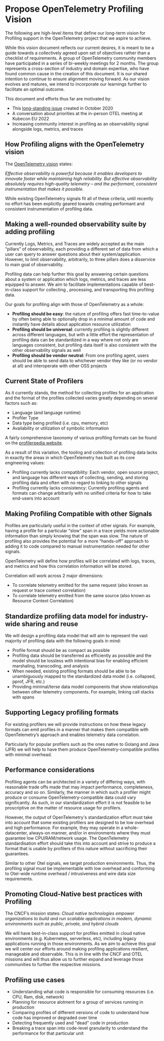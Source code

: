 # Propose OpenTelemetry Profiling Vision

The following are high-level items that define our long-term vision for Profiling support in the OpenTelemetry project that we aspire to achieve.

While this vision document reflects our current desires, it is meant to be a guide towards a collectively agreed upon set of objectives rather than a checklist of requirements. A group of OpenTelemetry community members have participated in a series of bi-weekly meetings for 2 months. The group represents a cross-section of industry and domain expertise, who have found common cause in the creation of this document.  It is our shared intention to continue to ensure alignment moving forward. As our vision evolves and matures, we intend to incorporate our learnings further to facilitate an optimal outcome.

This document and efforts thus far are motivated by:

- This [long-standing issue](https://github.com/open-telemetry/oteps/issues/139) created in October 2020
- A conversation about priorities at the in-person OTEL meeting at Kubecon EU 2022
- Increasing community interest in profiling as an observability signal alongside logs, metrics, and traces

## How Profiling aligns with the OpenTelemetry vision

The [OpenTelemetry vision](https://opentelemetry.io/mission/#vision-mdash-the-world-we-imagine-for-otel-end-users) states:

_Effective observability is powerful because it enables developers to innovate faster while maintaining high reliability. But effective observability absolutely requires high-quality telemetry – and the performant, consistent instrumentation that makes it possible._

While existing OpenTelemetry signals fit all of these criteria, until recently no effort has been explicitly geared towards creating performant and consistent instrumentation of profiling data.

## Making a well-rounded observability suite by adding profiling

Currently Logs, Metrics, and Traces are widely accepted as the main “pillars” of observability, each providing a different set of data from which a user can query to answer questions about their system/application. However, to limit observability, arbitrarily, to three pillars does a disservice to main goal of observability.

Profiling data can help further this goal by answering certain questions about a system or application which logs, metrics, and traces are less equipped to answer. We aim to facilitate implementations capable of best-in-class support for collecting , processing, and transporting this profiling data.

Our goals for profiling align with those of OpenTelemetry as a whole:

- **Profiling should be easy**: the nature of profiling offers fast time-to-value by often being able to optionally drop in a  minimal amount of code and instantly have details about application resource utilization
- **Profiling should be universal**: currently profiling is slightly different across different languages, but with a little effort  the representation of profiling data can be standardized in a way where not only are languages consistent, but profiling data itself is also consistent with the other observability signals as well
- **Profiling should be vendor neutral**: From one profiling agent, users should be able to send data to whichever vendor they like (or no vendor at all) and interoperate with other OSS projects

## Current State of Profilers

As it currently stands, the method for collecting profiles for an application and the format of the profiles collected varies greatly depending on several factors such as:

- Language (and language runtime)
- Profiler Type
- Data type being profiled (i.e. cpu, memory, etc)
- Availability or utilization of symbolic information

A fairly comprehensive taxonomy of various profiling formats can be found on the [profilerpedia website](https://profilerpedia.markhansen.co.nz/formats/).

As a result of this variation, the tooling and collection of profiling data lacks in exactly the areas in which OpenTelemetry has built as its core engineering values:

- Profiling currently lacks compatibility: Each vendor, open source project, and language has different ways of collecting, sending, and storing profiling data and often with no regard to linking to other signals
- Profiling currently lacks consistency: Currently profiling agents and formats can change arbitrarily with no unified criteria for how to take end-users into account

## Making Profiling Compatible with other Signals

Profiles are particularly useful in the context of other signals. For example, having a profile for a particular “slow” span in a trace yields more actionable information than simply knowing that the span was slow. The nature of profiling also provides the potential for a more “hands-off” approach to adding it to code compared to manual instrumentation needed for other signals.

OpenTelemetry will define how profiles will be correlated with logs, traces, and metrics and how this correlation information will be stored.

Correlation will work across 2 major dimensions:

- To correlate telemetry emitted for the same request (also known as request or trace context correlation)
- To correlate telemetry emitted from the same source (also known as Resource Context Correlation)

## Standardize profiling data model for industry-wide sharing and reuse

We will design a profiling data model that will aim to represent the vast majority of profiling data with the following goals in mind:

- Profile format should be as compact as possible
- Profiling data should be transferred as efficiently as possible and the model should be lossless with intentional bias for enabling efficient marshaling, transcoding, and analysis
- When needed, existing profiling formats should be able to be unambiguously mapped to the standardized data model (i.e. collapsed, pprof, JFR, etc.)
- Providing minimal/terse data model components that show relationships between other telemetry components. For example, linking call stacks with spans

## Supporting Legacy profiling formats

For existing profilers we will provide instructions on how these legacy formats can emit profiles in a manner that makes them compatible with OpenTelemetry’s approach and enables telemetry data correlation.

Particularly for popular profilers such as the ones native to Golang and Java (JFR) we will help to have them produce OpenTelemetry-compatible profiles with minimal overhead.

## Performance considerations

Profiling agents can be architected in a variety of differing ways, with reasonable trade offs made that may impact performance, completeness, accuracy and so on. Similarly, the manner in which such a profiler might produce or consume OpenTelemetry-compatible data could vary significantly. As such, in our standardization effort it is not feasible to be proscriptive on the matter of resource usage for profilers.

However, the output of OpenTelemetry's standardization effort must take into account that some existing profilers are designed to be low overhead and high performance. For example, they may operate in a whole-datacenter, always-on manner, and/or in environments where they must guarantee low CPU/RAM/network usage. The OpenTelemetry standardisation effort should take this into account and strive to produce a format that is usable by profilers of this nature without sacrificing their guarantees.

Similar to other Otel signals, we target production environments. Thus, the profiling signal must be implementable with low overhead and conforming to Otel-wide runtime overhead / intrusiveness and wire data size requirements.

## Promoting Cloud-Native best practices with Profiling

The CNCF’s mission states:
_Cloud native technologies empower organizations to build and run scalable applications in modern, dynamic environments such as public, private, and hybrid clouds_

We will have best-in-class support for profiles emitted in cloud native environments (e.g. Kubernetes, serverless, etc), including legacy applications running in those environments. As we aim to achieve this goal we will center our efforts around making profiling applications resilient, manageable and observable.  This is in line with the CNCF and OTEL missions and will thus allow us to further expand and leverage those communities to further the respective missions.

## Profiling use cases

- Understanding what code is responsible for consuming resources (i.e. CPU, Ram, disk, network)
- Planning for resource alotment for a group of services running in production
- Comparing profiles of different versions of code to understand how code has improved or degraded over time
- Detecting frequently used and "dead" code in production
- Breaking a trace span into code-level granularity to understand the performance for that particular unit
